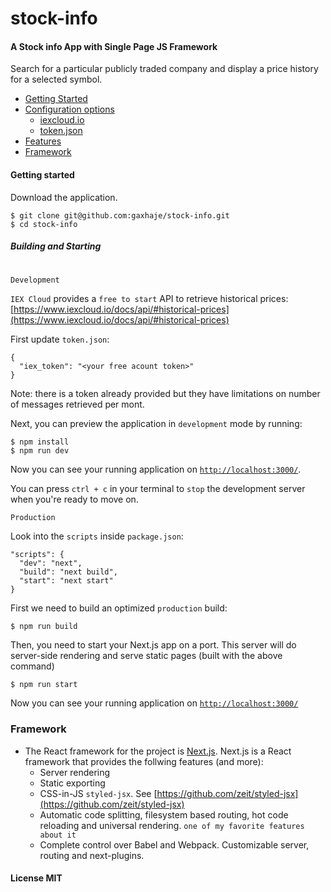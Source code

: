 # stock-info
#### A Stock info App with Single Page JS Framework

Search for a particular publicly traded company and display a price history for a selected symbol.

- [Getting Started](#getting-started)
- [Configuration options](#configuration-options)
  * [iexcloud.io](#iexclud.io)
  * [token.json](#token.json)
- [Features](#features)
- [Framework](#framework)

#### Getting started
  Download the application.
  ```
  $ git clone git@github.com:gaxhaje/stock-info.git
  $ cd stock-info
  ```

##### Building and Starting
#
  `Development`
  
  `IEX Cloud` provides a `free to start` API to retrieve historical prices:  [https://www.iexcloud.io/docs/api/#historical-prices](https://www.iexcloud.io/docs/api/#historical-prices)
  
  First update `token.json`:
  ```
  {
    "iex_token": "<your free acount token>"
  }
  ```
  Note: there is a token already provided but they have limitations on number of messages retrieved per mont.
  
  Next, you can preview the application in `development` mode by running:
  ```
  $ npm install
  $ npm run dev
  ```
  Now you can see your running application on [`http://localhost:3000/`](http://localhost:3000).
  
  You can press `ctrl + c` in your terminal to `stop` the development server when you're ready to move on.

  `Production`
  
  Look into the `scripts` inside `package.json`:
  ```
  "scripts": {
    "dev": "next",
    "build": "next build",
    "start": "next start"
  }
  ```
  
  First we need to build an optimized `production` build:
  ```
  $ npm run build
  ```
  
  Then, you need to start your Next.js app on a port. This server will do server-side rendering and serve static pages (built with the above command)
  ```
  $ npm run start
  ```
  Now you can see your running application on [`http://localhost:3000/`](http://localhost:3000)
  
  ### Framework
  
  - The React framework for the project is [Next.js](nextjs.org). Next.js is a React framework that provides the follwing features (and more):
    -  Server rendering
    -  Static exporting
    -  CSS-in-JS `styled-jsx`. See [https://github.com/zeit/styled-jsx](https://github.com/zeit/styled-jsx)
    -  Automatic code splitting, filesystem based routing, hot code reloading and universal rendering. `one of my favorite features about it`
    -  Complete control over Babel and Webpack. Customizable server, routing and next-plugins.

#### License MIT
